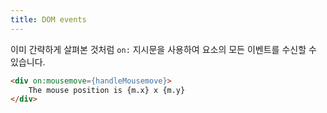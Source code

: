 ```yaml
---
title: DOM events
---
```


이미 간략하게 살펴본 것처럼 `on:` 지시문을 사용하여 요소의 모든 이벤트를 수신할 수 있습니다.

```html
<div on:mousemove={handleMousemove}>
	The mouse position is {m.x} x {m.y}
</div>
```